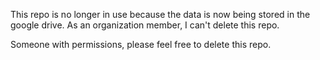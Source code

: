 This repo is no longer in use because the data is now being stored in the google drive. As an organization member, I can't delete this repo. 

Someone with permissions, please feel free to delete this repo. 
